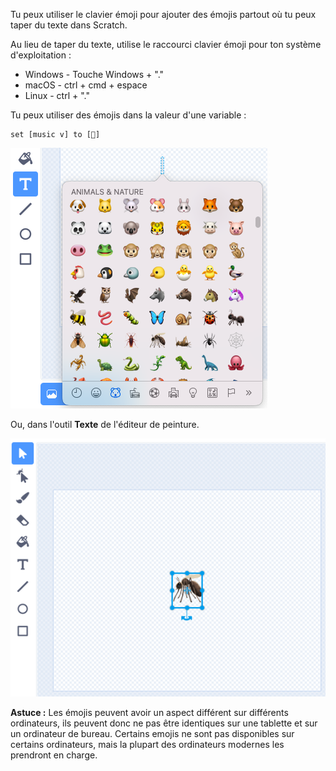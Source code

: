 Tu peux utiliser le clavier émoji pour ajouter des émojis partout où tu peux taper du texte dans Scratch.

Au lieu de taper du texte, utilise le raccourci clavier émoji pour ton système d'exploitation :
- Windows - Touche Windows + "."
- macOS - ctrl + cmd + espace
- Linux - ctrl + "."

Tu peux utiliser des émojis dans la valeur d'une variable :
```blocks3
set [music v] to [🎵]
```

![desc](images/emoji-keyboard.png)

Ou, dans l'outil **Texte** de l'éditeur de peinture.

![desc](images/emoji-mosquito.png)

**Astuce :** Les émojis peuvent avoir un aspect différent sur différents ordinateurs, ils peuvent donc ne pas être identiques sur une tablette et sur un ordinateur de bureau. Certains emojis ne sont pas disponibles sur certains ordinateurs, mais la plupart des ordinateurs modernes les prendront en charge.
